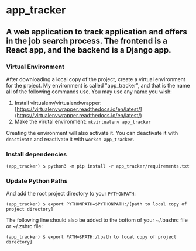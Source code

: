 # app_tracker

## A web application to track application and offers in the job search process. The frontend is a React app, and the backend is a Django app. 


### Virtual Environment
After downloading a local copy of the project, create a virtual environment for the project. My environment is called "app_tracker", and that is the name all of the following commands use. You may use any name you wish:
1) Install virtualenv/virtualendwrapper: 
[https://virtualenvwrapper.readthedocs.io/en/latest/](https://virtualenvwrapper.readthedocs.io/en/latest/)
2) Make the virutal environment: `mkvirtualenv app_tracker`

Creating the environment will also activate it. You can deactivate it with `deactivate` and reactivate it with `workon app_tracker`.

### Install dependencies

```
(app_tracker) $ python3 -m pip install -r app_tracker/requirements.txt
```

### Update Python Paths

And add the root project directory to your `PYTHONPATH`:

```
(app_tracker) $ export PYTHONPATH=$PYTHONPATH:/[path to local copy of project directory]
```

The following line should also be added to the bottom of your ~/.bashrc file or ~/.zshrc file:

```
(app_tracker) $ export PATH=$PATH:/[path to local copy of project directory]
```
